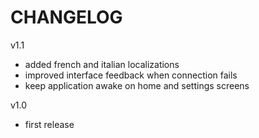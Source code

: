 # CHANGELOG

v1.1

- added french and italian localizations
- improved interface feedback when connection fails
- keep application awake on home and settings screens

v1.0

- first release
